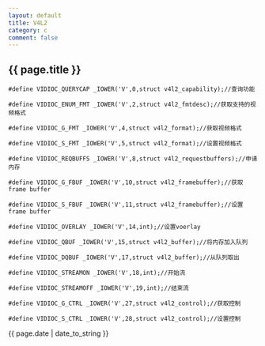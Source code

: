 ```yaml
---
layout: default
title: V4L2
category: c
comment: false
---
```

<h2>
    {{ page.title }}
</h2>

    #define VIDIOC_QUERYCAP _IOWER('V',0,struct v4l2_capability);//查询功能
    
    #define VIDIOC_ENUM_FMT _IOWER('V',2,struct v4l2_fmtdesc);//获取支持的视频格式
    
    #define VIDIOC_G_FMT _IOWER('V',4,struct v4l2_format);//获取视频格式
        
    #define VIDIOC_S_FMT _IOWER('V',5,struct v4l2_format);//设置视频格式
       
    #define VIDIOC_REQBUFFS _IOWER('V',8,struct v4l2_requestbuffers);//申请内存
    
    #define VIDIOC_G_FBUF _IOWER('V',10,struct v4l2_framebuffer);//获取frame buffer
        
    #define VIDIOC_S_FBUF _IOWER('V',11,struct v4l2_framebuffer);//设置frame buffer
        
    #define VIDIOC_OVERLAY _IOWER('V',14,int);//设置voerlay
    
    #define VIDIOC_QBUF _IOWER('V',15,struct v4l2_buffer);//将内存加入队列
    
    #define VIDIOC_DQBUF _IOWER('V',17,struct v4l2_buffer);//从队列取出
    
    #define VIDIOC_STREAMON _IOWER('V',18,int);//开始流
    
    #define VIDIOC_STREAMOFF _IOWER('V',19,int);//结束流
    
    #define VIDIOC_G_CTRL _IOWER('V',27,struct v4l2_control);//获取控制
    
    #define VIDIOC_S_CTRL _IOWER('V',28,struct v4l2_control);//设置控制
    
<p>{{ page.date | date_to_string }}</p>